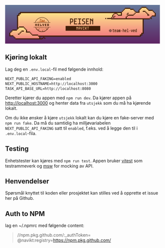 ![img](peisen.png)

## Kjøring lokalt

Lag deg en `.env.local`-fil med følgende innhold:
```
NEXT_PUBLIC_API_FAKING=enabled
NEXT_PUBLIC_HOSTNAME=http://localhost:3000
TASK_API_BASE_URL=http://localhost:8080
```

Deretter kjører du appen med `npm run dev`. Da kjører appen på [http://localhost:3000](http://localhost:3000)  og henter data fra `utsjekk` som du må ha kjørende lokalt. 

Om du ikke ønsker å kjøre `utsjekk` lokalt kan du kjøre en fake-server med `npm run fake`. Da må du samtidig ha milljøvariabelen `NEXT_PUBLIC_API_FAKING` satt til `enabled`, f.eks. ved å legge den til i `.env.local`-fila.

## Testing

Enhetstester kan kjøres med `npm run test`. Appen bruker [vitest](https://vitest.dev/) som testrammeverk og [msw](https://mswjs.io/) for mocking av API.

## Henvendelser
Spørsmål knyttet til koden eller prosjektet kan stilles ved å opprette et issue her på Github.

## Auth to NPM
lag en ~/.npmrc med følgende content:

>//npm.pkg.github.com/:_authToken=<GITHUB PAT med scope read:packages>
>@navikt:registry=https://npm.pkg.github.com/

